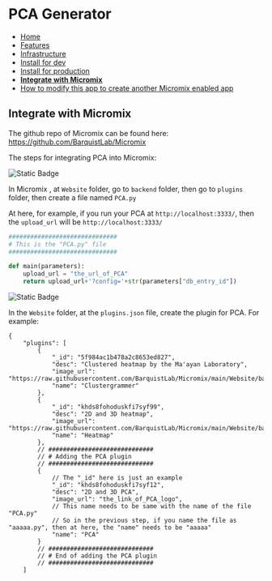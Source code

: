 # PCA Generator

- [Home](/README.md)
- [Features](features.md)
- [Infrastructure](infrastructure.md)
- [Install for dev](install_for_dev.md)
- [Install for production](install_for_production.md)
- **[Integrate with Micromix](integrate_with_micromix.md)**
- [How to modify this app to create another Micromix enabled app](how_to_modify_this_app_to_create_another_micromix_enabled_app.md)

## Integrate with Micromix

The github repo of Micromix can be found here: https://github.com/BarquistLab/Micromix

The steps for integrating PCA into Micromix:

![Static Badge](https://img.shields.io/badge/Step_1-Create_PCA.py_file_in_the_backend_"plugins"_folder_of_Micromix-blue)

In Micromix , at `Website` folder, go to `backend` folder, then go to `plugins` folder, then create a file named `PCA.py`

At here, for example, if you run your PCA at `http://localhost:3333/`, then the `upload_url` will be `http://localhost:3333/`

```python
##############################
# This is the "PCA.py" file
##############################

def main(parameters):
    upload_url = "the_url_of_PCA"
    return upload_url+'?config='+str(parameters["db_entry_id"])
```

![Static Badge](https://img.shields.io/badge/Step_2-Create_plugin_in_the_"plugin.json"_file-blue)

In the `Website` folder, at the `plugins.json` file, create the plugin for PCA. For example:

```jsonc
{
    "plugins": [
        {
            "_id": "5f984ac1b478a2c8653ed827",
            "desc": "Clustered heatmap by the Ma'ayan Laboratory",
            "image_url": "https://raw.githubusercontent.com/BarquistLab/Micromix/main/Website/backend/plugins/clustergrammer.svg",
            "name": "Clustergrammer"
        },
        {
            "_id": "khds8fohoduskfi7syf99",
            "desc": "2D and 3D heatmap",
            "image_url": "https://raw.githubusercontent.com/BarquistLab/Micromix/main/Website/backend/plugins/heatmap_hiri_logo.svg",
            "name": "Heatmap"
        },
        // #############################
        // # Adding the PCA plugin
        // #############################
        {
            // The "_id" here is just an example
            "_id": "khds8fohoduskfi7syf12",
            "desc": "2D and 3D PCA",
            "image_url": "the_link_of_PCA_logo",
            // This name needs to be same with the name of the file "PCA.py"
            // So in the previous step, if you name the file as "aaaaa.py", then at here, the "name" needs to be "aaaaa"
            "name": "PCA"
        }
        // #############################
        // # End of adding the PCA plugin
        // #############################
    ]
```